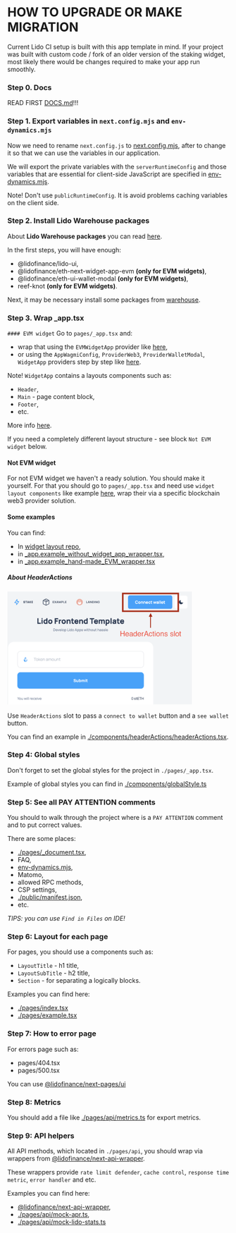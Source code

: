 # HOW TO UPGRADE OR MAKE MIGRATION

Current Lido CI setup is built with this app template in mind.
If your project was built with custom code / fork of an older version of the staking widget,
most likely there would be changes required to make your app run smoothly.

### Step 0. Docs

READ FIRST [DOCS.md](./DOCS.md)!!!

### Step 1. Export variables in `next.config.mjs` and `env-dynamics.mjs`

Now we need to rename `next.config.js` to [next.config.mjs](./next.config.mjs),
after to change it so that we can use the variables in our application.

We will export the private variables with the `serverRuntimeConfig` and
those variables that are essential for client-side JavaScript are specified in [env-dynamics.mjs](./env-dynamics.mjs).

Note! Don't use `publicRuntimeConfig`. It is avoid problems caching variables on the client side.

### Step 2. Install Lido Warehouse packages

About **Lido Warehouse packages** you can read [here](https://github.com/lidofinance/warehouse).

In the first steps, you will have enough:

- @lidofinance/lido-ui,
- @lidofinance/eth-next-widget-app-evm **(only for EVM widgets)**,
- @lidofinance/eth-ui-wallet-modal **(only for EVM widgets)**,
- reef-knot **(only for EVM widgets)**.

Next, it may be necessary install some packages from [warehouse](https://github.com/lidofinance/warehouse).

### Step 3. Wrap \_app.tsx

`#### EVM widget`
Go to `pages/_app.tsx` and:

- wrap that using the `EVMWidgetApp` provider like [here](https://github.com/lidofinance/warehouse/tree/main/packages/eth/next/widget-app-evm#use-evm-wrapper),
- or using the `AppWagmiConfig`, `ProviderWeb3`, `ProviderWalletModal`, `WidgetApp` providers step by step like [here](https://github.com/lidofinance/warehouse/tree/main/packages/eth/next/widget-app-evm#use-evm-wrapper).

Note! `WidgetApp` contains a layouts components such as:

- `Header`,
- `Main` - page content block,
- `Footer`,
- etc.

More info [here](https://github.com/lidofinance/warehouse/tree/main/packages/next/widget-layout).

If you need a completely different layout structure - see block `Not EVM widget` below.

#### Not EVM widget

For not EVM widget we haven't a ready solution. You should make it yourself.
For that you should go to `pages/_app.tsx` and need use `widget layout components` like example [here](https://github.com/lidofinance/warehouse/tree/main/packages/next/widget-layout#getting-started),
wrap their via a specific blockchain web3 provider solution.

#### Some examples

You can find:

- In [widget layout repo](https://github.com/lidofinance/warehouse/tree/main/packages/next/widget-layout#getting-started),
- in [\_app.example_without_widget_app_wrapper.tsx](./pages/_app.example_without_widget_app_wrapper.tsx),
- in [\_app.example_hand-made_EVM_wrapper.tsx](./pages/_app.example_hand-made_EVM_wrapper.tsx)

##### About HeaderActions

<img height="256" src="./.github/assets/HeaderActionsSlot.png">

Use `HeaderActions` slot to pass a `connect to wallet` button and a `see wallet` button.

You can find an example in [./components/headerActions/headerActions.tsx](./components/headerActions/headerActions.tsx).

### Step 4: Global styles

Don't forget to set the global styles for the project in `./pages/_app.tsx`.

Example of global styles you can find in [./components/globalStyle.ts](./components/globalStyle.ts)

### Step 5: See all PAY ATTENTION comments

You should to walk through the project where is a `PAY ATTENTION` comment and to put correct values.

There are some places:

- [./pages/\_document.tsx](./pages/_document.tsx),
- FAQ,
- [env-dynamics.mjs](env-dynamics.mjs),
- Matomo,
- allowed RPC methods,
- CSP settings,
- [./public/manifest.json](./public/manifest.json),
- etc.

_TIPS: you can use `Find in Files` on IDE!_

### Step 6: Layout for each page

For pages, you should use a components such as:

- `LayoutTitle` - h1 title,
- `LayoutSubTitle` - h2 title,
- `Section` - for separating a logically blocks.

Examples you can find here:

- [./pages/index.tsx](./pages/index.tsx)
- [./pages/example.tsx](./pages/example.tsx)

### Step 7: How to error page

For errors page such as:

- pages/404.tsx
- pages/500.tsx

You can use [@lidofinance/next-pages/ui](https://github.com/lidofinance/warehouse/tree/main/packages/next/pages)

### Step 8: Metrics

You should add a file like [./pages/api/metrics.ts](./pages/api/metrics.ts) for export metrics.

### Step 9: API helpers

All API methods, which located in `./pages/api`, you should wrap via wrappers from [@lidofinance/next-api-wrapper](https://github.com/lidofinance/warehouse/tree/main/packages/next/api-wrapper).

These wrappers provide `rate limit defender`, `cache control`, `response time metric`, `error handler` and etc.

Examples you can find here:

- [@lidofinance/next-api-wrapper](https://github.com/lidofinance/warehouse/tree/main/packages/next/api-wrapper),
- [./pages/api/mock-apr.ts](./pages/api/mock-apr.ts),
- [./pages/api/mock-lido-stats.ts](./pages/api/mock-lido-stats.ts)
